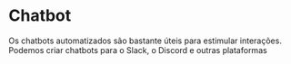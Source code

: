 # Chatbot
Os chatbots automatizados são bastante úteis para estimular interações. Podemos criar chatbots para o Slack, o Discord e outras plataformas
